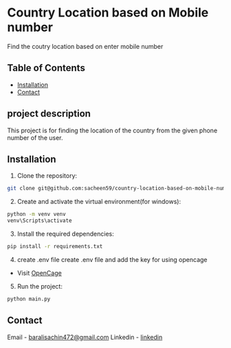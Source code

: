 # Country Location based on Mobile number
Find the coutry location based on enter mobile number

## Table of Contents
- [Installation](#installation)
- [Contact](#contact)

## project description
This project is for finding the location of the country from the given phone number of the user.

## Installation

1. Clone the repository:
```bash
git clone git@github.com:sacheen59/country-location-based-on-mobile-number.git
```
2. Create and activate the virtual environment(for windows):
```bash
python -m venv venv
venv\Scripts\activate
```
3. Install the required dependencies:
```bash
pip install -r requirements.txt
```

4. create .env file
create .env file and add the key for using opencage
- Visit [OpenCage](https://opencagedata.com/)

5. Run the project:
```bash
python main.py
```

## Contact
Email - [baralisachin472@gmail.com](mailto:baralisachin472@gmail.com)
Linkedin - [linkedin](https://www.linkedin.com/in/sachin-barali/)
